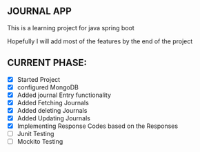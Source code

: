 ## JOURNAL APP

This is a learning project for java spring boot

Hopefully I will add most of the features by the end of the project

## CURRENT PHASE:
- [x] Started Project
- [x] configured MongoDB
- [x] Added journal Entry functionality
- [x] Added Fetching Journals
- [x] Added deleting Journals
- [x] Added Updating Journals
- [x] Implementing Response Codes based on the Responses
- [ ] Junit Testing
- [ ] Mockito Testing